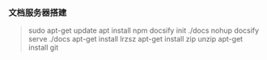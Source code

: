 ### 文档服务器搭建

>sudo apt-get update
>apt install npm 
>docsify init ./docs
>nohup docsify serve ./docs
>apt-get install lrzsz
>apt-get install zip unzip
>apt-get install git

